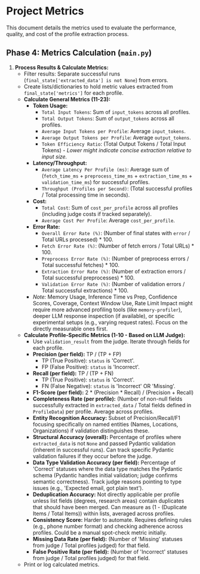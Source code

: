 # Project Metrics

This document details the metrics used to evaluate the performance, quality, and cost of the profile extraction process.

## Phase 4: Metrics Calculation (`main.py`)

1.  **Process Results & Calculate Metrics:**
    *   Filter results: Separate successful runs (`final_state['extracted_data'] is not None`) from errors.
    *   Create lists/dictionaries to hold metric values extracted from `final_state['metrics']` for each profile.
    *   **Calculate General Metrics (11-23):**
        *   **Token Usage:**
            - `Total Input Tokens`: Sum of `input_tokens` across all profiles.
            - `Total Output Tokens`: Sum of `output_tokens` across all profiles.
            - `Average Input Tokens per Profile`: Average `input_tokens`.
            - `Average Output Tokens per Profile`: Average `output_tokens`.
            - `Token Efficiency Ratio`: (Total Output Tokens / Total Input Tokens) - *Lower might indicate concise extraction relative to input size.*
        *   **Latency/Throughput:**
            - `Average Latency Per Profile (ms)`: Average sum of (`fetch_time_ms` + `preprocess_time_ms` + `extraction_time_ms` + `validation_time_ms`) for successful profiles.
            - `Throughput (Profiles per Second)`: (Total successful profiles / Total processing time in seconds).
        *   **Cost:**
            - `Total Cost`: Sum of `cost_per_profile` across all profiles (including judge costs if tracked separately).
            - `Average Cost Per Profile`: Average `cost_per_profile`.
        *   **Error Rate:**
            - `Overall Error Rate (%)`: (Number of final states with `error` / Total URLs processed) * 100.
            - `Fetch Error Rate (%)`: (Number of fetch errors / Total URLs) * 100.
            - `Preprocess Error Rate (%)`: (Number of preprocess errors / Total successful fetches) * 100.
            - `Extraction Error Rate (%)`: (Number of extraction errors / Total successful preprocesses) * 100.
            - `Validation Error Rate (%)`: (Number of validation errors / Total successful extractions) * 100.
        *   *Note:* Memory Usage, Inference Time vs Prep, Confidence Scores, Coverage, Context Window Use, Rate Limit Impact might require more advanced profiling tools (like `memory-profiler`), deeper LLM response inspection (if available), or specific experimental setups (e.g., varying request rates). Focus on the directly measurable ones first.
    *   **Calculate Profile-Specific Metrics (1-10 - Based on LLM Judge):**
        *   Use `validation_result` from the judge. Iterate through fields for each profile.
        *   **Precision (per field):** TP / (TP + FP)
            - TP (True Positive): `status` is 'Correct'.
            - FP (False Positive): `status` is 'Incorrect'.
        *   **Recall (per field):** TP / (TP + FN)
            - TP (True Positive): `status` is 'Correct'.
            - FN (False Negative): `status` is 'Incorrect' OR 'Missing'.
        *   **F1-Score (per field):** 2 * (Precision * Recall) / (Precision + Recall)
        *   **Completeness Rate (per profile):** (Number of non-null fields successfully extracted in `extracted_data` / Total fields defined in `ProfileData`) per profile. Average across profiles.
        *   **Entity Recognition Accuracy:** Subset of Precision/Recall/F1 focusing specifically on named entities (Names, Locations, Organizations) if validation distinguishes these.
        *   **Structural Accuracy (overall):** Percentage of profiles where `extracted_data` is not `None` and passed Pydantic validation (inherent in successful runs). Can track specific Pydantic validation failures if they occur before the judge.
        *   **Data Type Validation Accuracy (per field):** Percentage of 'Correct' statuses where the data type matches the Pydantic schema (Pydantic handles initial validation; judge confirms semantic correctness). Track judge reasons pointing to type issues (e.g., 'Expected email, got plain text').
        *   **Deduplication Accuracy:** Not directly applicable per profile unless list fields (degrees, research areas) contain duplicates that should have been merged. Can measure as (1 - (Duplicate Items / Total Items)) within lists, averaged across profiles.
        *   **Consistency Score:** Harder to automate. Requires defining rules (e.g., phone number format) and checking adherence across profiles. Could be a manual spot-check metric initially.
        *   **Missing Data Rate (per field):** (Number of 'Missing' statuses from judge / Total profiles judged) for that field.
        *   **False Positive Rate (per field):** (Number of 'Incorrect' statuses from judge / Total profiles judged) for that field.
    *   Print or log calculated metrics. 